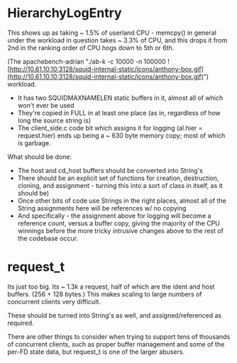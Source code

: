 # HierarchyLogEntry #

This shows up as taking ~ 1.5% of userland CPU - memcpy() in general under the workload in question takes ~ 3.3% of CPU, and this drops it from 2nd in the ranking order of CPU hogs down to 5th or 6th.

(The apachebench-adrian "./ab-k -c 10000 -n 100000 ![http://10.61.10.10:3128/squid-internal-static/icons/anthony-box.gif](http://10.61.10.10:3128/squid-internal-static/icons/anthony-box.gif)") workload.

  * It has two SQUIDMAXNAMELEN static buffers in it, almost all of which won't ever be used
  * They're copied in FULL in at least one place (as in, regardless of how long the source string is)
  * The client\_side.c code bit which assigns it for logging (al.hier = request.hier) ends up being  a ~ 630 byte memory copy; most of which is garbage.

What should be done:

  * The host and cd\_host buffers should be converted into String's
  * There should be an explicit set of functions for creation, destruction, cloning, and assignment - turning this into a sort of class in itself, as it should be)
  * Once other bits of code use Strings in the right places, almost all of the String assignments here will be references w/ no copying
  * And specifically - the assignment above for logging will become a reference count, versus a buffer copy, giving the majority of the CPU winnings before the more tricky intrusive changes above to the rest of the codebase occur.

# request\_t #

Its just too big. Its ~ 1.3k a request, half of which are the ident and host buffers. (256 + 128 bytes.) This makes scaling to large numbers of concurrent clients very difficult.

These should be turned into String's as well, and assigned/referenced as required.

There are other things to consider when trying to support tens of thousands of concurrent clients, such as proper buffer management and some of the per-FD state data, but request\_t is one of the larger abusers.